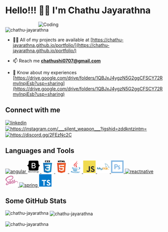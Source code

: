 # Hello!!! 👩‍👋 I'm Chathu Jayarathna

<img align="right" alt="Coding" width="400" src="https://miro.medium.com/max/1400/1*qdAW1TjCN57h1lbuuzvchg.gif">


<p align="left"> <img src="https://komarev.com/ghpvc/?username=chathu-jayarathna&label=Profile%20views&color=0e75b6&style=flat" alt="chathu-jayarathna" /> </p>

- 👨‍💻 All of my projects are available at [https://chathu-jayarathna.github.io/portfolio/](https://chathu-jayarathna.github.io/portfolio/)

- 📫 Reach me **chathushi0707@gmail.com**

- 📄 Know about my experiences [https://drive.google.com/drive/folders/1QBJxJ4ygzN5G2ggCFSCY72RmyInpjEsb?usp=sharing](https://drive.google.com/drive/folders/1QBJxJ4ygzN5G2ggCFSCY72RmyInpjEsb?usp=sharing)

## Connect with me

<p align="left">
<a href="https://www.linkedin.com/in/chathushi-jayarathna-578098234"><img align="center" src="https://raw.githubusercontent.com/rahuldkjain/github-profile-readme-generator/master/src/images/icons/Social/linked-in-alt.svg" width="30" height="30" alt="linkedin"></a>
<a href="https://instagram.com/___silent_weapon___?igshid=ZDdkNTZiNTM=" target="blank"><img align="center" src="https://raw.githubusercontent.com/rahuldkjain/github-profile-readme-generator/master/src/images/icons/Social/instagram.svg" alt="https://instagram.com/___silent_weapon___?igshid=zddkntzintm=" height="30" width="30" /></a>
<a href="https://discord.gg/https://discord.gg/2FEzNc2C" target="blank"><img align="center" src="https://raw.githubusercontent.com/rahuldkjain/github-profile-readme-generator/master/src/images/icons/Social/discord.svg" alt="https://discord.gg/2FEzNc2C" height="30" width="40" /></a>


## Languages and Tools
<p align="left"> <a href="https://angular.io" target="_blank" rel="noreferrer"> <img src="https://angular.io/assets/images/logos/angular/angular.svg" alt="angular" width="40" height="40"/> </a> <a href="https://getbootstrap.com" target="_blank" rel="noreferrer"> <img src="https://raw.githubusercontent.com/devicons/devicon/master/icons/bootstrap/bootstrap-plain-wordmark.svg" alt="bootstrap" width="40" height="40"/> </a> <a href="https://www.w3schools.com/css/" target="_blank" rel="noreferrer"> <img src="https://raw.githubusercontent.com/devicons/devicon/master/icons/css3/css3-original-wordmark.svg" alt="css3" width="40" height="40"/> </a> <a href="https://www.w3.org/html/" target="_blank" rel="noreferrer"> <img src="https://raw.githubusercontent.com/devicons/devicon/master/icons/html5/html5-original-wordmark.svg" alt="html5" width="40" height="40"/> </a> <a href="https://www.java.com" target="_blank" rel="noreferrer"> <img src="https://raw.githubusercontent.com/devicons/devicon/master/icons/java/java-original.svg" alt="java" width="40" height="40"/> </a> <a href="https://developer.mozilla.org/en-US/docs/Web/JavaScript" target="_blank" rel="noreferrer"> <img src="https://raw.githubusercontent.com/devicons/devicon/master/icons/javascript/javascript-original.svg" alt="javascript" width="40" height="40"/> </a> <a href="https://www.mysql.com/" target="_blank" rel="noreferrer"> <img src="https://raw.githubusercontent.com/devicons/devicon/master/icons/mysql/mysql-original-wordmark.svg" alt="mysql" width="40" height="40"/> </a> <a href="https://www.photoshop.com/en" target="_blank" rel="noreferrer"> <img src="https://raw.githubusercontent.com/devicons/devicon/master/icons/photoshop/photoshop-line.svg" alt="photoshop" width="40" height="40"/> </a> <a href="https://reactnative.dev/" target="_blank" rel="noreferrer"> <img src="https://reactnative.dev/img/header_logo.svg" alt="reactnative" width="40" height="40"/> </a> <a href="https://sass-lang.com" target="_blank" rel="noreferrer"> <img src="https://raw.githubusercontent.com/devicons/devicon/master/icons/sass/sass-original.svg" alt="sass" width="40" height="40"/> </a> <a href="https://spring.io/" target="_blank" rel="noreferrer"> <img src="https://www.vectorlogo.zone/logos/springio/springio-icon.svg" alt="spring" width="40" height="40"/> </a> <a href="https://www.typescriptlang.org/" target="_blank" rel="noreferrer"> <img src="https://raw.githubusercontent.com/devicons/devicon/master/icons/typescript/typescript-original.svg" alt="typescript" width="40" height="40"/> </a></p>

## Some GitHub Stats
<p><img align="left" src="https://github-readme-stats.vercel.app/api/top-langs?username=chathu-jayarathna&show_icons=true&locale=en&layout=compact" alt="chathu-jayarathna" /></p>

<p>&nbsp;<img align="center" src="https://github-readme-stats.vercel.app/api?username=chathu-jayarathna&show_icons=true&locale=en" alt="chathu-jayarathna" /></p>

<p><img align="center" src="https://github-readme-streak-stats.herokuapp.com/?user=chathu-jayarathna&" alt="chathu-jayarathna" /></p>


